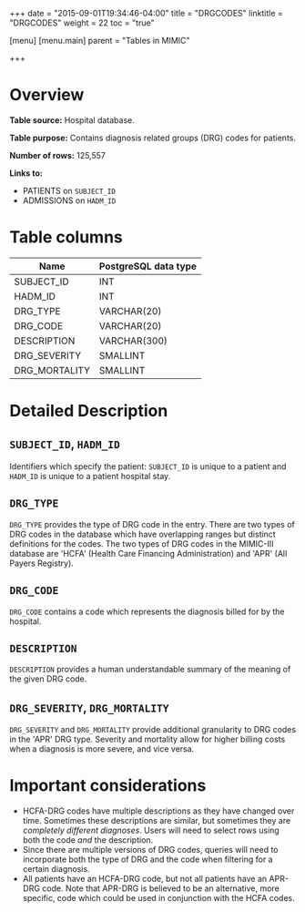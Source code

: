 +++
date = "2015-09-01T19:34:46-04:00"
title = "DRGCODES"
linktitle = "DRGCODES"
weight = 22
toc = "true"

[menu]
  [menu.main]
    parent = "Tables in MIMIC"

+++

# Overview

**Table source:** Hospital database.

**Table purpose:** Contains diagnosis related groups (DRG) codes for patients.

**Number of rows:** 125,557

**Links to:**

* PATIENTS on `SUBJECT_ID`
* ADMISSIONS on `HADM_ID`

# Table columns

Name | PostgreSQL data type
---- | ----
SUBJECT\_ID | INT
HADM\_ID | INT
DRG\_TYPE | VARCHAR(20)
DRG\_CODE | VARCHAR(20)
DESCRIPTION | VARCHAR(300)
DRG\_SEVERITY | SMALLINT
DRG\_MORTALITY | SMALLINT

# Detailed Description

## `SUBJECT_ID`, `HADM_ID`

Identifiers which specify the patient: `SUBJECT_ID` is unique to a patient and `HADM_ID` is unique to a patient hospital stay.

## `DRG_TYPE`

`DRG_TYPE` provides the type of DRG code in the entry. There are two types of DRG codes in the database which have overlapping ranges but distinct definitions for the codes. The two types of DRG codes in the MIMIC-III database are 'HCFA' (Health Care Financing Administration) and 'APR' (All Payers Registry).

## `DRG_CODE`

`DRG_CODE` contains a code which represents the diagnosis billed for by the hospital.

## `DESCRIPTION`

`DESCRIPTION` provides a human understandable summary of the meaning of the given DRG code.

## `DRG_SEVERITY`, `DRG_MORTALITY`

`DRG_SEVERITY` and `DRG_MORTALITY` provide additional granularity to DRG codes in the 'APR' DRG type. Severity and mortality allow for higher billing costs when a diagnosis is more severe, and vice versa.

# Important considerations

* HCFA-DRG codes have multiple descriptions as they have changed over time. Sometimes these descriptions are similar, but sometimes they are *completely different diagnoses*. Users will need to select rows using both the code *and* the description.
* Since there are multiple versions of DRG codes, queries will need to incorporate both the type of DRG and the code when filtering for a certain diagnosis.
* All patients have an HCFA-DRG code, but not all patients have an APR-DRG code. Note that APR-DRG is believed to be an alternative, more specific, code which could be used in conjunction with the HCFA codes.
